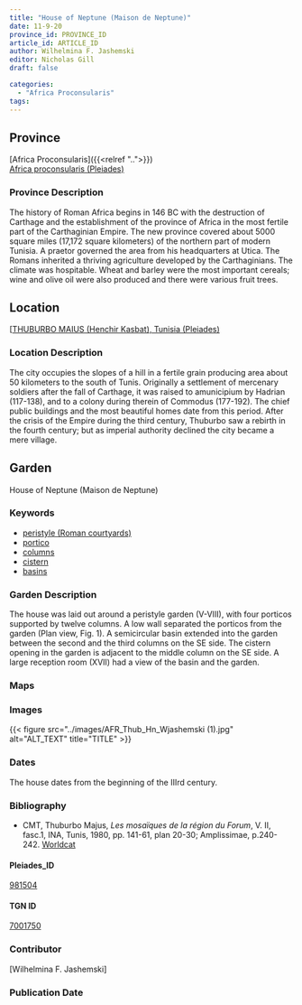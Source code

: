 ```yaml
---
title: "House of Neptune (Maison de Neptune)"
date: 11-9-20
province_id: PROVINCE_ID
article_id: ARTICLE_ID
author: Wilhelmina F. Jashemski
editor: Nicholas Gill
draft: false

categories:
  - "Africa Proconsularis"
tags:
---
```



## Province
[Africa Proconsularis]({{<relref "..">}}) \
[Africa proconsularis (Pleiades)](https://pleiades.stoa.org/places/991341)

### Province Description

The history of Roman Africa begins in 146 BC with the destruction of Carthage and the establishment of the province of Africa in the most fertile part of the Carthaginian Empire. The new province covered about 5000 square miles (17,172 square kilometers) of the northern part of modern Tunisia. A praetor governed the area from his headquarters at Utica. The Romans inherited a thriving agriculture developed by the Carthaginians. The climate was hospitable. Wheat and barley were the most important cereals; wine and olive oil were also produced and there were various fruit trees.

## Location

[[THUBURBO MAIUS (Henchir Kasbat), Tunisia (Pleiades)](https://pleiades.stoa.org/places/315220)

### Location Description

The city occupies the slopes of a hill in a fertile grain producing area about 50 kilometers to the south of Tunis. Originally a settlement of mercenary soldiers after the fall of Carthage, it was raised to amunicipium by Hadrian (117-138), and to a colony during therein of Commodus (177-192). The chief public buildings and the most beautiful homes date from this period. After the crisis of the Empire during the third century, Thuburbo saw a rebirth in the fourth century; but as imperial authority declined the city became a mere village.

## Garden

House of Neptune (Maison de Neptune)

### Keywords

- [peristyle (Roman courtyards)](http://vocab.getty.edu/page/aat/300080971)
- [portico](http://vocab.getty.edu/page/aat/300004145)
- [columns](http://vocab.getty.edu/page/aat/300001571)
- [cistern](http://vocab.getty.edu/page/aat/300052558)
- [basins](http://vocab.getty.edu/page/aat/300045614)

### Garden Description

The house was laid out around a peristyle garden (V-VIII), with four porticos supported by twelve columns. A low wall separated the porticos from the garden (Plan view, Fig. 1). A semicircular basin extended into the garden between the second and the third columns on the SE side. The cistern opening in the garden is adjacent to the middle column on the SE side. A large reception room (XVII) had a view of the basin and the garden.

### Maps

### Images

{{< figure src="../images/AFR_Thub_Hn_Wjashemski (1).jpg" alt="ALT_TEXT" title="TITLE" >}}

### Dates

The house dates from the beginning of the IIIrd century.

### Bibliography

*  CMT,  Thuburbo  Majus,  *Les  mosaïques  de  la  région  du  Forum*,  V.  II,  fasc.1, INA, Tunis, 1980, pp. 141-61, plan 20-30; Amplissimae, p.240-242. [Worldcat](http://www.worldcat.org/oclc/23232759)

#### Pleiades_ID

[981504](https://pleiades.stoa.org/places/981504)

#### TGN ID

[7001750](http://vocab.getty.edu/page/tgn/7001750)

### Contributor

[Wilhelmina F. Jashemski]
<!--add in orcid id and info-->

### Publication Date
